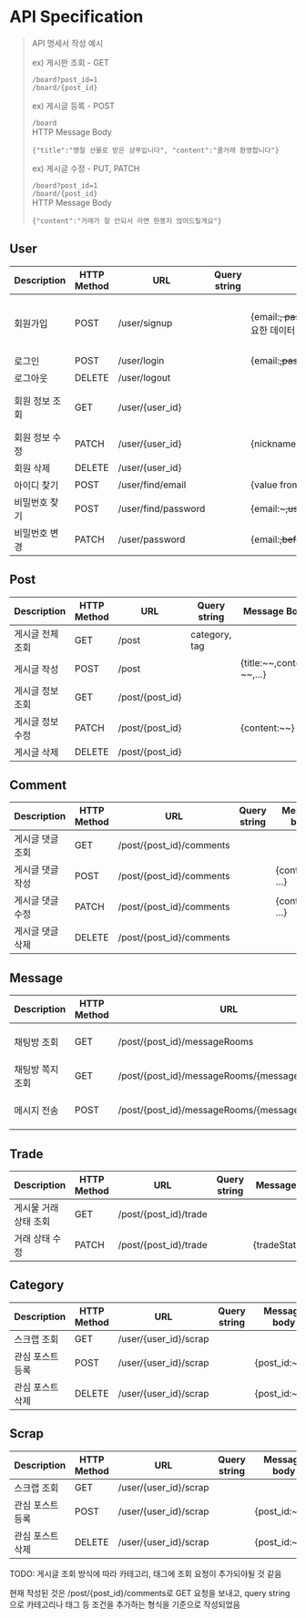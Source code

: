 # API Specification

> API 명세서 작성 예시      
> 
> ex) 게시판 조회 - GET
> 
> `/board?post_id=1`  
> `/board/{post_id}`
> 
> ex) 게시글 등록 - POST
> 
> `/board`      
> HTTP Message Body
> ```
> {"title":"명절 선물로 받은 샴푸입니다", "content":"쿨거래 환영합니다"}
> ```
> 
> ex) 게시글 수정 - PUT, PATCH
>
> `/board?post_id=1`  
> `/board/{post_id}`   
> HTTP Message Body
> ```
> {"content":"거래가 잘 안되서 라면 한봉지 얹어드릴게요"}
> ```

## User

| Description | HTTP Method | URL | Query string | Message body | Return data |
| --- | --- | --- | --- | --- | --- |
| 회원가입 | POST | /user/signup |  | {email:~~, password:~~,phone:~~, … }회원가입에 필요한 데이터 넘겨줘야함 | { id:~~,token:~~, … } 회원가입이 성공하면 유저아이디, 토큰 값 등등을 리턴 |
| 로그인 | POST | /user/login |  | {email:~~,password:~~} | {id:~~, token:~~, …} |
| 로그아웃 | DELETE | /user/logout |  |  |  |
| 회원 정보 조회 | GET | /user/{user_id} |  |  | {id:~~,name:~~, phone:~~, … }회원 정보 가져오기 |
| 회원 정보 수정 | PATCH | /user/{user_id} |  | {nickname:~~} | {nickname: 변경된 닉네임} |
| 회원 삭제 | DELETE | /user/{user_id} |  |  | {removed_user:~~} |
| 아이디 찾기 | POST | /user/find/email |  | {value from external api:~~} | {email:~~~} |
| 비밀번호 찾기 | POST | /user/find/password |  | {email:~~~,username:~~~,phone:~~} | {password:~~} |
| 비밀번호 변경 | PATCH | /user/password |  | {email:~~,beforePassword:~~~,afterPassword:~~~} | {password:~~~} |

## Post

| Description | HTTP Method | URL             | Query string  | Message Body             | Return data               |
|-------------|-------------|-----------------|---------------|--------------------------|---------------------------|
| 게시글 전체 조회   | GET         | /post           | category, tag |                          | {posts:[~~]}              |
| 게시글 작성      | POST        | /post           |               | {title:~~,content: ~~,…} | {title:~~, content: ~~,…} |
| 게시글 정보 조회   | GET         | /post/{post_id} |               |                          | {title:~~,content: ~~, …} |
| 게시글 정보 수정   | PATCH       | /post/{post_id} |               | {content:~~}             | {content:~~}              |
| 게시글 삭제      | DELETE      | /post/{post_id} |               |                          | {removed_post:~~}         |





## Comment

| Description | HTTP Method | URL                      | Query string | Message body    | Return data          |
|-------------|-------------|--------------------------|--------------|-----------------|----------------------|
| 게시글 댓글 조회   | GET         | /post/{post_id}/comments |              |                 | { comments:[~~]}     |
| 게시글 댓글 작성   | POST        | /post/{post_id}/comments |              | {content:~~, …} | { content: ~~}       |
| 게시글 댓글 수정   | PATCH       | /post/{post_id}/comments |              | {content:~~, …} | { content: ~~}       |
| 게시글 댓글 삭제   | DELETE      | /post/{post_id}/comments |              |                 | {removed_comment:~~} |



## Message

| Description | HTTP Method | URL                                           | Query string | Message body                       | Return data          |
|-------------|-------------|-----------------------------------------------|--------------|------------------------------------|----------------------|
| 채팅방 조회      | GET         | /post/{post_id}/messageRooms                  |              |                                    | { messageRooms:[~~]} |
| 채팅방 쪽지 조회   | GET         | /post/{post_id}/messageRooms/{messageRoom_id} |              |                                    | {messages:[~~]}      |
| 메시지 전송      | POST        | /post/{post_id}/messageRooms/{messageRoom_id} |              | {sender_id:~~, receiver_id: ~~, …} | { message:~~}        |




## Trade

| Description  | HTTP Method | URL                   | Query string | Message body     | Return data      |
|--------------|-------------|-----------------------|--------------|------------------|------------------|
| 게시물 거래 상태 조회 | GET         | /post/{post_id}/trade |              |                  | {trade:[~~]}     |
| 거래 상태 수정     | PATCH       | /post/{post_id}/trade |              | {tradeStatus:~~} | {tradeStatus:~~} |


## Category

| Description | HTTP Method | URL                   | Query string | Message body  | Return data  |
|-------------|-------------|-----------------------|--------------|---------------|--------------|
| 스크랩 조회      | GET         | /user/{user_id}/scrap |              |               | {posts:[~~]} |
| 관심 포스트 등록   | POST        | /user/{user_id}/scrap |              | {post_id:~~~} | {post_id:~~} |
| 관심 포스트 삭제   | DELETE      | /user/{user_id}/scrap |              | {post_id:~~}  | {post_id:~~} |



## Scrap

| Description | HTTP Method | URL                   | Query string | Message body  | Return data  |
|-------------|-------------|-----------------------|--------------|---------------|--------------|
| 스크랩 조회      | GET         | /user/{user_id}/scrap |              |               | {posts:[~~]} |
| 관심 포스트 등록   | POST        | /user/{user_id}/scrap |              | {post_id:~~~} | {post_id:~~} |
| 관심 포스트 삭제   | DELETE      | /user/{user_id}/scrap |              | {post_id:~~}  | {post_id:~~} |

TODO: 게시글 조회 방식에 따라 카테고리, 태그에 조회 요청이 추가되야될 것 같음

현재 작성된 것은 /post/{post_id}/comments로 GET 요청을 보내고, query string으로 카테고리나 태그 등 조건을 추가하는 형식을 기준으로 작성되었음